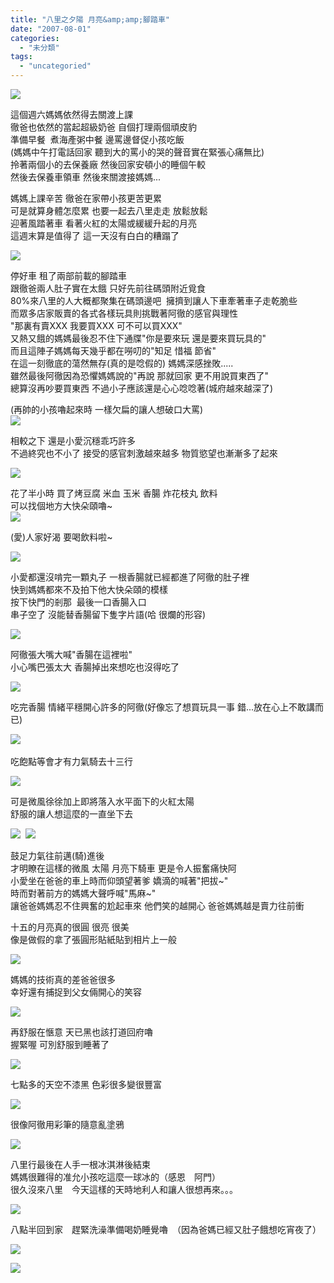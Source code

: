 ```yaml
---
title: "八里之夕陽 月亮&amp;amp;腳踏車"
date: "2007-08-01"
categories: 
  - "未分類"
tags: 
  - "uncategoried"
---
```


![](images/947744505_ea18eed815.jpg)

這個週六媽媽依然得去關渡上課  
徹爸也依然的當起超級奶爸 自個打理兩個頑皮豹  
準備早餐  煮海產粥中餐 邊罵邊督促小孩吃飯  
(媽媽中午打電話回家 聽到大的罵小的哭的聲音實在緊張心痛無比)  
拎著兩個小的去保養廠 然後回家安頓小的睡個午較  
然後去保養車領車 然後來關渡接媽媽...  
  
媽媽上課辛苦 徹爸在家帶小孩更苦更累    
可是就算身體怎麼累 也要一起去八里走走 放鬆放鬆   
迎著風踏著車 看著火紅的太陽或緩緩升起的月亮   
這週末算是值得了 這一天沒有白白的糟蹋了  
  
![](images/947744505_ea18eed815.jpg)  

停好車 租了兩部前載的腳踏車  
跟徹爸兩人肚子實在太餓 只好先前往碼頭附近覓食  
80%來八里的人大概都聚集在碼頭邊吧  擁擠到讓人下車牽著車子走乾脆些  
而眾多店家販賣的各式各樣玩具則挑戰著阿徹的感官與理性  
"那裏有賣XXX 我要買XXX 可不可以買XXX"  
又熱又餓的媽媽最後忍不住下通牒"你是要來玩 還是要來買玩具的"  
而且這陣子媽媽每天幾乎都在嘮叨的"知足 惜福 節省"  
在這一刻徹底的蕩然無存(真的是唸假的) 媽媽深感挫敗.....  
雖然最後阿徹因為恐懼媽媽說的"再說 那就回家 更不用說買東西了"  
總算沒再吵要買東西 不過小子應該還是心心唸唸著(城府越來越深了)  
  
(再帥的小孩嚕起來時 一樣欠扁的讓人想破口大罵)  
![](images/948594500_9784a810b6.jpg)  
  
相較之下 還是小愛沉穩乖巧許多  
不過終究也不小了 接受的感官刺激越來越多 物質慾望也漸漸多了起來  
  
![](images/948593636_d0672d9d5b.jpg)  
  
花了半小時 買了烤豆腐 米血 玉米 香腸 炸花枝丸 飲料   
可以找個地方大快朵頤嚕~   
![](images/947743643_ead58a7871.jpg)  
  
(愛)人家好渴 要喝飲料啦~  
  
![](images/947743153_a4c62feea6.jpg)  
  
小愛都還沒啃完一顆丸子 一根香腸就已經都進了阿徹的肚子裡  
快到媽媽都來不及拍下他大快朵頤的模樣  
按下快門的剎那  最後一口香腸入口    
串子空了 沒能替香腸留下隻字片語(哈 很爛的形容)  
  
![](images/948591396_380ba0eb2a.jpg)  
  
阿徹張大嘴大喊"香腸在這裡啦"  
小心嘴巴張太大 香腸掉出來想吃也沒得吃了  
  
![](images/948590810_141d0e9091.jpg)  
  
吃完香腸 情緒平穩開心許多的阿徹(好像忘了想買玩具一事 錯...放在心上不敢講而已)  
  
![](images/947740341_8021be562a.jpg)    
  
吃飽點等會才有力氣騎去十三行  
  
![](images/947739361_5c4adb6b95.jpg)  
  
可是微風徐徐加上即將落入水平面下的火紅太陽  
舒服的讓人想這麼的一直坐下去  
  
![](images/947738817_574ee12c6c_m.jpg)  ![](images/948587278_2bc79cc9b6_m.jpg)   
  
鼓足力氣往前邁(騎)進後  
才明瞭在這樣的微風 太陽 月亮下騎車 更是令人振奮痛快阿  
小愛坐在爸爸的車上時而仰頭望著爹 嬌滴的喊著"把拔~"  
時而對著前方的媽媽大聲呼喊"馬麻~"  
讓爸爸媽媽忍不住興奮的尬起車來 他們笑的越開心 爸爸媽媽越是賣力往前衝  
  
十五的月亮真的很圓 很亮 很美  
像是做假的拿了張圓形貼紙貼到相片上一般  
  
![](images/947736345_b5b16e8709.jpg)  
  
媽媽的技術真的差爸爸很多  
幸好還有捕捉到父女倆開心的笑容  
  
![](images/947735461_49e8089a6a.jpg)  
  
再舒服在愜意 天已黑也該打道回府嚕  
握緊喔 可別舒服到睡著了  
  
![](images/947735865_cd8f9757c5.jpg)  
  
七點多的天空不漆黑 色彩很多變很豐富  
  
![](images/948583374_387cc289db.jpg)  
  
很像阿徹用彩筆的隨意亂塗鴉  
  
![](images/948582992_43bda2384c.jpg)  
  
八里行最後在人手一根冰淇淋後結束  
媽媽很難得的准允小孩吃這麼一球冰的（感恩　阿門）  
很久沒來八里　今天這樣的天時地利人和讓人很想再來。。。  
  
![](images/948582578_38151c818e.jpg)  
  
八點半回到家　趕緊洗澡準備喝奶睡覺嚕　（因為爸媽已經又肚子餓想吃宵夜了）  
  
![](images/948581414_9fca6b7191.jpg)  
  
![](images/947731819_65ba6b38c1.jpg)
